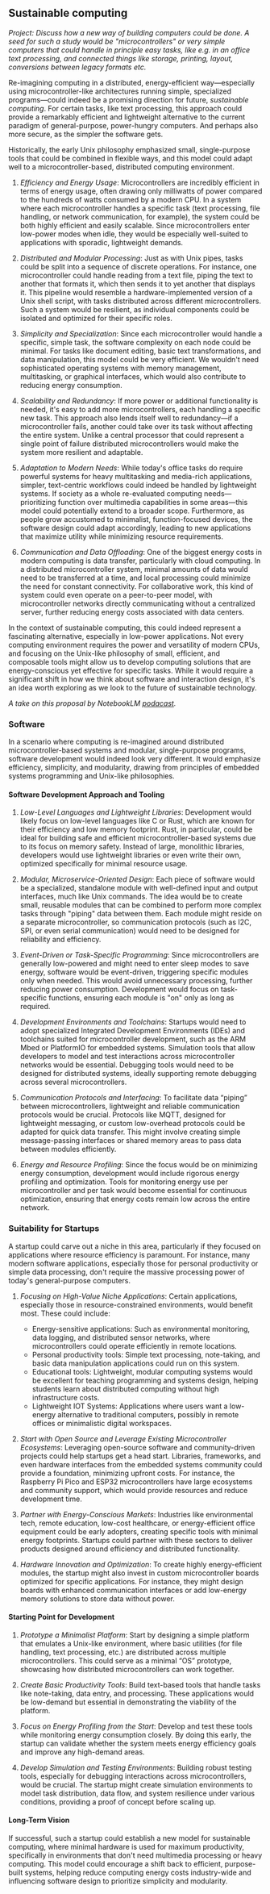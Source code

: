 
## Sustainable computing

*Project: Discuss how a new way of building computers could be done. A seed for such a
study would be "microcontrollers" or very simple computers that could handle in principle
easy tasks, like e.g. in an office text processing, and connected things like storage,
printing, layout, conversions between legacy formats etc.*

Re-imagining computing in a distributed, energy-efficient way—especially using microcontroller-like
architectures running simple, specialized programs—could indeed be a promising direction for future,
*sustainable computing*. For certain tasks, like text processing, this approach could provide a
remarkably efficient and lightweight alternative to the current paradigm of general-purpose,
power-hungry computers. And perhaps also more secure, as the simpler the software gets.

Historically, the early Unix philosophy emphasized small, single-purpose tools that
could be combined in flexible ways, and this model could adapt well to a microcontroller-based,
distributed computing environment.

1. *Efficiency and Energy Usage*: Microcontrollers are incredibly efficient in terms of energy usage,
   often drawing only milliwatts of power compared to the hundreds of watts consumed by a modern CPU.
   In a system where each microcontroller handles a specific task (text processing, file handling,
   or network communication, for example), the system could be both highly efficient and easily
   scalable. Since microcontrollers enter low-power modes when idle, they would be especially
   well-suited to applications with sporadic, lightweight demands.

2. *Distributed and Modular Processing*: Just as with Unix pipes, tasks could be split into a sequence
   of discrete operations. For instance, one microcontroller could handle reading from a text file,
   piping the text to another that formats it, which then sends it to yet another that displays it.
   This pipeline would resemble a hardware-implemented version of a Unix shell script, with tasks
   distributed across different microcontrollers. Such a system would be resilient, as individual
   components could be isolated and optimized for their specific roles.

3. *Simplicity and Specialization*: Since each microcontroller would handle a specific, simple task,
   the software complexity on each node could be minimal. For tasks like document editing, basic
   text transformations, and data manipulation, this model could be very efficient. We wouldn't
   need sophisticated operating systems with memory management, multitasking, or graphical interfaces,
   which would also contribute to reducing energy consumption.

4. *Scalability and Redundancy*: If more power or additional functionality is needed, it's easy to
   add more microcontrollers, each handling a specific new task. This approach also lends itself
   well to redundancy—if a microcontroller fails, another could take over its task without affecting
   the entire system. Unlike a central processor that could represent a single point of failure
    distributed microcontrollers would make the system more resilient and adaptable.

5. *Adaptation to Modern Needs*: While today's office tasks do require powerful systems for heavy
   multitasking and media-rich applications, simpler, text-centric workflows could indeed be handled
   by lightweight systems. If society as a whole re-evaluated computing needs—prioritizing function
   over multimedia capabilities in some areas—this model could potentially extend to a broader scope.
   Furthermore, as people grow accustomed to minimalist, function-focused devices, the software
   design could adapt accordingly, leading to new applications that maximize utility while minimizing
   resource requirements.

6. *Communication and Data Offloading*: One of the biggest energy costs in modern computing is data
   transfer, particularly with cloud computing. In a distributed microcontroller system, minimal
   amounts of data would need to be transferred at a time, and local processing could minimize the
   need for constant connectivity. For collaborative work, this kind of system could even operate
   on a peer-to-peer model, with microcontroller networks directly communicating without a centralized
   server, further reducing energy costs associated with data centers.

In the context of sustainable computing, this could indeed represent a fascinating alternative,
especially in low-power applications. Not every computing environment requires the power and
versatility of modern CPUs, and focusing on the Unix-like philosophy of small, efficient, and
composable tools might allow us to develop computing solutions that are energy-conscious yet
effective for specific tasks. While it would require a significant shift in how we think about
software and interaction design, it's an idea worth exploring as we look to the future of
sustainable technology.

*A take on this proposal by NotebookLM
[podacast](https://notebooklm.google.com/notebook/db5bc674-0cb1-4dbf-8c26-328fdee0501a/audio).*


### Software

In a scenario where computing is re-imagined around distributed microcontroller-based systems and modular,
single-purpose programs, software development would indeed look very different. It would emphasize
efficiency, simplicity, and modularity, drawing from principles of embedded systems programming and
Unix-like philosophies.

#### Software Development Approach and Tooling

1. *Low-Level Languages and Lightweight Libraries*: Development would likely focus on low-level
   languages like C or Rust, which are known for their efficiency and low memory footprint.
   Rust, in particular, could be ideal for building safe and efficient microcontroller-based
   systems due to its focus on memory safety. Instead of large, monolithic libraries, developers
   would use lightweight libraries or even write their own, optimized specifically for minimal
   resource usage.

2. *Modular, Microservice-Oriented Design*: Each piece of software would be a specialized, standalone
   module with well-defined input and output interfaces, much like Unix commands. The idea would be
   to create small, reusable modules that can be combined to perform more complex tasks through "piping"
   data between them. Each module might reside on a separate microcontroller, so communication protocols
   (such as I2C, SPI, or even serial communication) would need to be designed for reliability and efficiency.

3. *Event-Driven or Task-Specific Programming*: Since microcontrollers are generally low-powered and
   might need to enter sleep modes to save energy, software would be event-driven, triggering specific
   modules only when needed. This would avoid unnecessary processing, further reducing power consumption.
   Development would focus on task-specific functions, ensuring each module is "on" only as long as required.

4. *Development Environments and Toolchains*: Startups would need to adopt specialized Integrated Development
   Environments (IDEs) and toolchains suited for microcontroller development, such as the ARM Mbed or
   PlatformIO for embedded systems. Simulation tools that allow developers to model and test interactions
   across microcontroller networks would be essential. Debugging tools would need to be designed for
   distributed systems, ideally supporting remote debugging across several microcontrollers.

5. *Communication Protocols and Interfacing*: To facilitate data “piping” between microcontrollers, lightweight
   and reliable communication protocols would be crucial. Protocols like MQTT, designed for lightweight
   messaging, or custom low-overhead protocols could be adapted for quick data transfer. This might involve
   creating simple message-passing interfaces or shared memory areas to pass data between modules efficiently.

6. *Energy and Resource Profiling*: Since the focus would be on minimizing energy consumption, development
   would include rigorous energy profiling and optimization. Tools for monitoring energy use per microcontroller
   and per task would become essential for continuous optimization, ensuring that energy costs remain low
   across the entire network.


### Suitability for Startups

A startup could carve out a niche in this area, particularly if they focused on applications where
resource efficiency is paramount. For instance, many modern software applications, especially those for personal
productivity or simple data processing, don't require the massive processing power of today's general-purpose
computers.

1. *Focusing on High-Value Niche Applications*: Certain applications, especially those in resource-constrained
   environments, would benefit most. These could include:
   - Energy-sensitive applications: Such as environmental monitoring, data logging, and distributed sensor
     networks, where microcontrollers could operate efficiently in remote locations.
   - Personal productivity tools: Simple text processing, note-taking, and basic data manipulation applications
     could run on this system.
   - Educational tools: Lightweight, modular computing systems would be excellent for teaching programming
     and systems design, helping students learn about distributed computing without high infrastructure costs.
   - Lightweight IOT Systems: Applications where users want a low-energy alternative to traditional computers,
     possibly in remote offices or minimalistic digital workspaces.

2. *Start with Open Source and Leverage Existing Microcontroller Ecosystems*: Leveraging open-source software
   and community-driven projects could help startups get a head start. Libraries, frameworks, and even hardware
   interfaces from the embedded systems community could provide a foundation, minimizing upfront costs.
   For instance, the Raspberry Pi Pico and ESP32 microcontrollers have large ecosystems and community support,
   which would provide resources and reduce development time.

3. *Partner with Energy-Conscious Markets*: Industries like environmental tech, remote education, low-cost
   healthcare, or energy-efficient office equipment could be early adopters, creating specific tools with
   minimal energy footprints. Startups could partner with these sectors to deliver products designed around
   efficiency and distributed functionality.

4. *Hardware Innovation and Optimization*: To create highly energy-efficient modules, the startup might also
   invest in custom microcontroller boards optimized for specific applications. For instance, they might
   design boards with enhanced communication interfaces or add low-energy memory solutions to store data
   without power.


#### Starting Point for Development

1. *Prototype a Minimalist Platform*: Start by designing a simple platform that emulates a Unix-like environment,
   where basic utilities (for file handling, text processing, etc.) are distributed across multiple microcontrollers.
   This could serve as a minimal “OS” prototype, showcasing how distributed microcontrollers can work together.

2. *Create Basic Productivity Tools*: Build text-based tools that handle tasks like note-taking, data entry, and
   processing. These applications would be low-demand but essential in demonstrating the viability of the platform.

3. *Focus on Energy Profiling from the Start*: Develop and test these tools while monitoring energy consumption
   closely. By doing this early, the startup can validate whether the system meets energy efficiency goals and
   improve any high-demand areas.

4. *Develop Simulation and Testing Environments*: Building robust testing tools, especially for debugging interactions
   across microcontrollers, would be crucial. The startup might create simulation environments to model task
   distribution, data flow, and system resilience under various conditions, providing a proof of concept before scaling up.


#### Long-Term Vision

If successful, such a startup could establish a new model for sustainable computing,
where minimal hardware is used for maximum productivity, specifically in environments
that don't need multimedia processing or heavy computing. This model could encourage a
shift back to efficient, purpose-built systems, helping reduce computing energy costs
industry-wide and influencing software design to prioritize simplicity and modularity.

